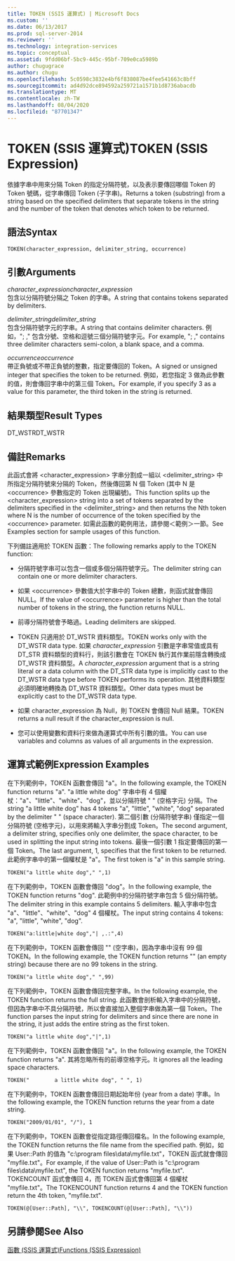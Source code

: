 ```yaml
---
title: TOKEN (SSIS 運算式) | Microsoft Docs
ms.custom: ''
ms.date: 06/13/2017
ms.prod: sql-server-2014
ms.reviewer: ''
ms.technology: integration-services
ms.topic: conceptual
ms.assetid: 9fdd06bf-5bc9-445c-95bf-709e0ca5989b
author: chugugrace
ms.author: chugu
ms.openlocfilehash: 5c0598c3832e4bf6f838087be4fee541663c8bff
ms.sourcegitcommit: ad4d92dce894592a259721a1571b1d8736abacdb
ms.translationtype: MT
ms.contentlocale: zh-TW
ms.lasthandoff: 08/04/2020
ms.locfileid: "87701347"
---
```

# <a name="token--ssis-expression"></a><span data-ttu-id="ee962-102">TOKEN (SSIS 運算式)</span><span class="sxs-lookup"><span data-stu-id="ee962-102">TOKEN  (SSIS Expression)</span></span>
  <span data-ttu-id="ee962-103">依據字串中用來分隔 Token 的指定分隔符號，以及表示要傳回哪個 Token 的 Token 號碼，從字串傳回 Token (子字串)。</span><span class="sxs-lookup"><span data-stu-id="ee962-103">Returns a token (substring) from a string based on the specified delimiters that separate tokens in the string and the number of the token that denotes which token to be returned.</span></span>  
  
## <a name="syntax"></a><span data-ttu-id="ee962-104">語法</span><span class="sxs-lookup"><span data-stu-id="ee962-104">Syntax</span></span>  
  
```  
TOKEN(character_expression, delimiter_string, occurrence)  
```  
  
## <a name="arguments"></a><span data-ttu-id="ee962-105">引數</span><span class="sxs-lookup"><span data-stu-id="ee962-105">Arguments</span></span>  
 <span data-ttu-id="ee962-106">*character_expression*</span><span class="sxs-lookup"><span data-stu-id="ee962-106">*character_expression*</span></span>  
 <span data-ttu-id="ee962-107">包含以分隔符號分隔之 Token 的字串。</span><span class="sxs-lookup"><span data-stu-id="ee962-107">A string that contains tokens separated by delimiters.</span></span>  
  
 <span data-ttu-id="ee962-108">*delimiter_string*</span><span class="sxs-lookup"><span data-stu-id="ee962-108">*delimiter_string*</span></span>  
 <span data-ttu-id="ee962-109">包含分隔符號字元的字串。</span><span class="sxs-lookup"><span data-stu-id="ee962-109">A string that contains delimiter characters.</span></span> <span data-ttu-id="ee962-110">例如，"; ," 包含分號、空格和逗號三個分隔符號字元。</span><span class="sxs-lookup"><span data-stu-id="ee962-110">For example, "; ," contains three delimiter characters semi-colon, a blank space, and a comma.</span></span>  
  
 <span data-ttu-id="ee962-111">*occurrence*</span><span class="sxs-lookup"><span data-stu-id="ee962-111">*occurrence*</span></span>  
 <span data-ttu-id="ee962-112">帶正負號或不帶正負號的整數，指定要傳回的 Token。</span><span class="sxs-lookup"><span data-stu-id="ee962-112">A signed or unsigned integer that specifies the token to be returned.</span></span> <span data-ttu-id="ee962-113">例如，若您指定 3 做為此參數的值，則會傳回字串中的第三個 Token。</span><span class="sxs-lookup"><span data-stu-id="ee962-113">For example, if you specify 3 as a value for this parameter, the third token in the string is returned.</span></span>  
  
## <a name="result-types"></a><span data-ttu-id="ee962-114">結果類型</span><span class="sxs-lookup"><span data-stu-id="ee962-114">Result Types</span></span>  
 <span data-ttu-id="ee962-115">DT_WSTR</span><span class="sxs-lookup"><span data-stu-id="ee962-115">DT_WSTR</span></span>  
  
## <a name="remarks"></a><span data-ttu-id="ee962-116">備註</span><span class="sxs-lookup"><span data-stu-id="ee962-116">Remarks</span></span>  
 <span data-ttu-id="ee962-117">此函式會將 <character_expression> 字串分割成一組以 <delimiter_string> 中所指定分隔符號來分隔的 Token，然後傳回第 N 個 Token (其中 N 是 \<occurrence> 參數指定的 Token 出現編號)。</span><span class="sxs-lookup"><span data-stu-id="ee962-117">This function splits up the <character_expression> string into a set of tokens separated by the delimiters specified in the <delimiter_string> and then returns the Nth token where N is the number of occurrence of the token specified by the \<occurrence> parameter.</span></span> <span data-ttu-id="ee962-118">如需此函數的範例用法，請參閱＜範例＞一節。</span><span class="sxs-lookup"><span data-stu-id="ee962-118">See Examples section for sample usages of this function.</span></span>  
  
 <span data-ttu-id="ee962-119">下列備註適用於 TOKEN 函數：</span><span class="sxs-lookup"><span data-stu-id="ee962-119">The following remarks apply to the TOKEN function:</span></span>  
  
-   <span data-ttu-id="ee962-120">分隔符號字串可以包含一個或多個分隔符號字元。</span><span class="sxs-lookup"><span data-stu-id="ee962-120">The delimiter string can contain one or more delimiter characters.</span></span>  
  
-   <span data-ttu-id="ee962-121">如果 \<occurrence> 參數值大於字串中的 Token 總數，則函式就會傳回 NULL。</span><span class="sxs-lookup"><span data-stu-id="ee962-121">If the value of \<occurrence> parameter is higher than the total number of tokens in the string, the function returns NULL.</span></span>  
  
-   <span data-ttu-id="ee962-122">前導分隔符號會予略過。</span><span class="sxs-lookup"><span data-stu-id="ee962-122">Leading delimiters are skipped.</span></span>  
  
-   <span data-ttu-id="ee962-123">TOKEN 只適用於 DT_WSTR 資料類型。</span><span class="sxs-lookup"><span data-stu-id="ee962-123">TOKEN works only with the DT_WSTR data type.</span></span> <span data-ttu-id="ee962-124">如果 *character_expression* 引數是字串常值或具有 DT_STR 資料類型的資料行，則該引數會在 TOKEN 執行其作業前隱含轉換成 DT_WSTR 資料類型。</span><span class="sxs-lookup"><span data-stu-id="ee962-124">A *character_expression* argument that is a string literal or a data column with the DT_STR data type is implicitly cast to the DT_WSTR data type before TOKEN performs its operation.</span></span> <span data-ttu-id="ee962-125">其他資料類型必須明確地轉換為 DT_WSTR 資料類型。</span><span class="sxs-lookup"><span data-stu-id="ee962-125">Other data types must be explicitly cast to the DT_WSTR data type.</span></span>  
  
-   <span data-ttu-id="ee962-126">如果 character_expression 為 Null，則 TOKEN 會傳回 Null 結果。</span><span class="sxs-lookup"><span data-stu-id="ee962-126">TOKEN returns a null result if the character_expression is null.</span></span>  
  
-   <span data-ttu-id="ee962-127">您可以使用變數和資料行來做為運算式中所有引數的值。</span><span class="sxs-lookup"><span data-stu-id="ee962-127">You can use variables and columns as values of all arguments in the expression.</span></span>  
  
## <a name="expression-examples"></a><span data-ttu-id="ee962-128">運算式範例</span><span class="sxs-lookup"><span data-stu-id="ee962-128">Expression Examples</span></span>  
 <span data-ttu-id="ee962-129">在下列範例中，TOKEN 函數會傳回 "a"。</span><span class="sxs-lookup"><span data-stu-id="ee962-129">In the following example, the TOKEN function returns "a".</span></span> <span data-ttu-id="ee962-130">"a little white dog" 字串中有 4 個權杖："a"、"little"、"white"、"dog"，並以分隔符號 " " (空格字元) 分隔。</span><span class="sxs-lookup"><span data-stu-id="ee962-130">The string "a little white dog" has 4 tokens "a", "little", "white", "dog" separated by the delimiter " " (space character).</span></span> <span data-ttu-id="ee962-131">第二個引數 (分隔符號字串) 僅指定一個分隔符號 (空格字元)，以用來將輸入字串分割成 Token。</span><span class="sxs-lookup"><span data-stu-id="ee962-131">The second argument, a delimiter string, specifies only one delimiter, the space character, to be used in splitting the input string into tokens.</span></span> <span data-ttu-id="ee962-132">最後一個引數 1 指定要傳回的第一個 Token。</span><span class="sxs-lookup"><span data-stu-id="ee962-132">The last argument, 1, specifies that the first token to be returned.</span></span> <span data-ttu-id="ee962-133">此範例字串中的第一個權杖是 "a"。</span><span class="sxs-lookup"><span data-stu-id="ee962-133">The first token is "a" in this sample string.</span></span>  
  
```  
TOKEN("a little white dog"," ",1)  
```  
  
 <span data-ttu-id="ee962-134">在下列範例中，TOKEN 函數會傳回 "dog"。</span><span class="sxs-lookup"><span data-stu-id="ee962-134">In the following example, the TOKEN function returns "dog".</span></span> <span data-ttu-id="ee962-135">此範例中的分隔符號字串包含 5 個分隔符號。</span><span class="sxs-lookup"><span data-stu-id="ee962-135">The delimiter string in this example contains 5 delimiters.</span></span> <span data-ttu-id="ee962-136">輸入字串中包含 "a"、"little"、"white"、"dog" 4 個權杖。</span><span class="sxs-lookup"><span data-stu-id="ee962-136">The input string contains 4 tokens: "a", "little", "white", "dog".</span></span>  
  
```  
TOKEN("a:little|white dog","| ,.:",4)  
```  
  
 <span data-ttu-id="ee962-137">在下列範例中，TOKEN 函數會傳回 "" (空字串)，因為字串中沒有 99 個 TOKEN。</span><span class="sxs-lookup"><span data-stu-id="ee962-137">In the following example, the TOKEN function returns "" (an empty string) because there are no 99 tokens in the string.</span></span>  
  
```  
TOKEN("a little white dog"," ",99)  
```  
  
 <span data-ttu-id="ee962-138">在下列範例中，TOKEN 函數會傳回完整字串。</span><span class="sxs-lookup"><span data-stu-id="ee962-138">In the following example, the TOKEN function returns the full string.</span></span> <span data-ttu-id="ee962-139">此函數會剖析輸入字串中的分隔符號，但因為字串中不具分隔符號，所以會直接加入整個字串做為第一個 Token。</span><span class="sxs-lookup"><span data-stu-id="ee962-139">The function parses the input string for delimiters and since there are none in the string, it just adds the entire string as the first token.</span></span>  
  
```  
TOKEN("a little white dog","|",1)  
```  
  
 <span data-ttu-id="ee962-140">在下列範例中，TOKEN 函數會傳回 "a"。</span><span class="sxs-lookup"><span data-stu-id="ee962-140">In the following example, the TOKEN function returns "a".</span></span> <span data-ttu-id="ee962-141">其將忽略所有的前導空格字元。</span><span class="sxs-lookup"><span data-stu-id="ee962-141">It ignores all the leading space characters.</span></span>  
  
```  
TOKEN("        a little white dog", " ", 1)  
```  
  
 <span data-ttu-id="ee962-142">在下列範例中，TOKEN 函數會傳回日期起始年份 (year from a date) 字串。</span><span class="sxs-lookup"><span data-stu-id="ee962-142">In the following example, the TOKEN function returns the year from a date string.</span></span>  
  
```  
TOKEN("2009/01/01", "/"), 1  
```  
  
 <span data-ttu-id="ee962-143">在下列範例中，TOKEN 函數會從指定路徑傳回檔名。</span><span class="sxs-lookup"><span data-stu-id="ee962-143">In the following example, the TOKEN function returns the file name from the specified path.</span></span> <span data-ttu-id="ee962-144">例如，如果 User::Path 的值為 "c:\program files\data\myfile.txt"，TOKEN 函式就會傳回 "myfile.txt"。</span><span class="sxs-lookup"><span data-stu-id="ee962-144">For example, if the value of User::Path is "c:\program files\data\myfile.txt", the TOKEN function returns "myfile.txt".</span></span> <span data-ttu-id="ee962-145">TOKENCOUNT 函式會傳回 4，而 TOKEN 函式會傳回第 4 個權杖 "myfile.txt"。</span><span class="sxs-lookup"><span data-stu-id="ee962-145">The TOKENCOUNT function returns 4 and the TOKEN function return the 4th token, "myfile.txt".</span></span>  
  
```  
TOKEN(@[User::Path], "\\", TOKENCOUNT(@[User::Path], "\\"))  
```  
  
## <a name="see-also"></a><span data-ttu-id="ee962-146">另請參閱</span><span class="sxs-lookup"><span data-stu-id="ee962-146">See Also</span></span>  
 [<span data-ttu-id="ee962-147">函數 &#40;SSIS 運算式&#41;</span><span class="sxs-lookup"><span data-stu-id="ee962-147">Functions &#40;SSIS Expression&#41;</span></span>](functions-ssis-expression.md)  
  
  
